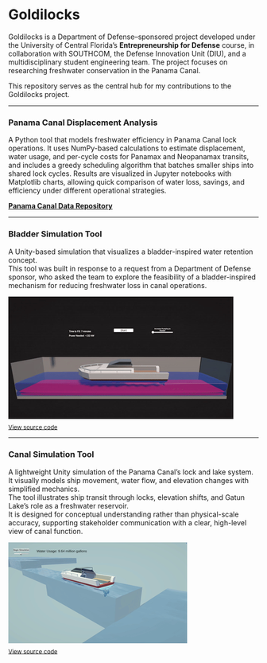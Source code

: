 # Goldilocks

Goldilocks is a Department of Defense–sponsored project developed under the University of Central Florida’s **Entrepreneurship for Defense** course, in collaboration with SOUTHCOM, the Defense Innovation Unit (DIU), and a multidisciplinary student engineering team. The project focuses on researching freshwater conservation in the Panama Canal. 

This repository serves as the central hub for my contributions to the Goldilocks project.

---

### Panama Canal Displacement Analysis
A Python tool that models freshwater efficiency in Panama Canal lock operations. It uses NumPy-based calculations to estimate displacement, water usage, and per-cycle costs for Panamax and Neopanamax transits, and includes a greedy scheduling algorithm that batches smaller ships into shared lock cycles. Results are visualized in Jupyter notebooks with Matplotlib charts, allowing quick comparison of water loss, savings, and efficiency under different operational strategies.

[**Panama Canal Data Repository**](https://github.com/jleto6/panama-canal-data)  

---

### Bladder Simulation Tool
A Unity-based simulation that visualizes a bladder-inspired water retention concept.  
This tool was built in response to a request from a Department of Defense sponsor, who asked the team to explore the feasibility of a bladder-inspired mechanism for reducing freshwater loss in canal operations.

![Panama Canal Bladder Simulation Demo](bladdersim.gif)  
<sub>[View source code](https://github.com/josephletobar/bladder-sim)</sub>

---

### Canal Simulation Tool
A lightweight Unity simulation of the Panama Canal’s lock and lake system.  
It visually models ship movement, water flow, and elevation changes with simplified mechanics.  
The tool illustrates ship transit through locks, elevation shifts, and Gatun Lake’s role as a freshwater reservoir.  
It is designed for conceptual understanding rather than physical-scale accuracy, supporting stakeholder communication with a clear, high-level view of canal function.

![Panama Canal Simulation Demo](canalsim.gif)  
<sub>[View source code](https://github.com/josephletobar/canal-sim)</sub>
